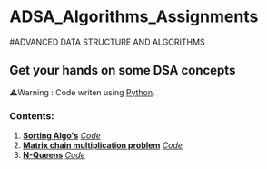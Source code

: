 # ADSA_Algorithms_Assignments
#ADVANCED DATA STRUCTURE AND ALGORITHMS
 
## Get your hands on some DSA concepts
⚠️Warning : Code writen using [Python](https://docs.python.org/3/).

### Contents:
1. [**Sorting Algo's**](https://www.geeksforgeeks.org/sorting-algorithms/) [*Code*](sort.py)
2. [**Matrix chain multiplication problem**](https://www.geeksforgeeks.org/matrix-chain-multiplication-dp-8/) [*Code*](DynamicMatrixMultiply.py)
3. [**N-Queens**](https://www.geeksforgeeks.org/python-program-for-n-queen-problem-backtracking-3/) [*Code*](Nqueens.py)
